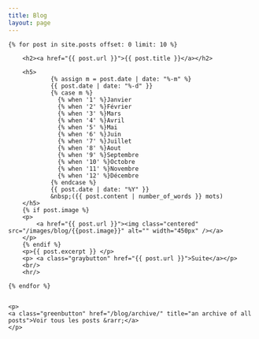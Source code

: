 ```yaml
---
title: Blog
layout: page
---
```


<div id="posts">

    {% for post in site.posts offset: 0 limit: 10 %}

    	<h2><a href="{{ post.url }}">{{ post.title }}</a></h2>

        <h5>
                {% assign m = post.date | date: "%-m" %}
                {{ post.date | date: "%-d" }}
                {% case m %}
                  {% when '1' %}Janvier
                  {% when '2' %}Février
                  {% when '3' %}Mars
                  {% when '4' %}Avril
                  {% when '5' %}Mai
                  {% when '6' %}Juin
                  {% when '7' %}Juillet
                  {% when '8' %}Aout
                  {% when '9' %}Septembre
                  {% when '10' %}Octobre
                  {% when '11' %}Novembre
                  {% when '12' %}Décembre
                {% endcase %}
                {{ post.date | date: "%Y" }}
                &nbsp;({{ post.content | number_of_words }} mots)
        </h5>
	    {% if post.image %}
	    <p>
	    	<a href="{{ post.url }}"><img class="centered" src="/images/blog/{{post.image}}" alt="" width="450px" /></a>
	    </p>
	    {% endif %}
        <p>{{ post.excerpt }} </p>
        <p>	<a class="graybutton" href="{{ post.url }}">Suite</a></p>
        <br/>
        <hr/>

    {% endfor %}


	<p>
	<a class="greenbutton" href="/blog/archive/" title="an archive of all posts">Voir tous les posts &rarr;</a>
	</p>
	
</div>

